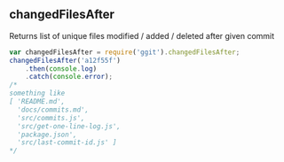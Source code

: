 ## changedFilesAfter

Returns list of unique files modified / added / deleted after given commit

```javascript
var changedFilesAfter = require('ggit').changedFilesAfter;
changedFilesAfter('a12f55f')
    .then(console.log)
    .catch(console.error);
/*
something like
[ 'README.md',
  'docs/commits.md',
  'src/commits.js',
  'src/get-one-line-log.js',
  'package.json',
  'src/last-commit-id.js' ]
*/
```
